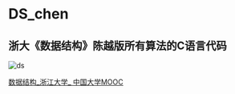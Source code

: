 # DS_chen
## 浙大《数据结构》陈越版所有算法的C语言代码
![ds](http://imgsize.ph.126.net/?enlarge=true&imgurl=http://img2.ph.126.net/-z6Ldz9KwPgshEdq6rQ2iw==/6608750978190047825.jpg_426x240x1x95.png)

[数据结构_浙江大学_ 中国大学MOOC](http://www.icourse163.org/course/ZJU-93001)